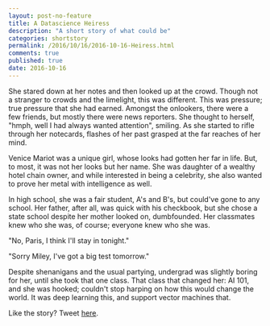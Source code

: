 ```yaml
---
layout: post-no-feature
title: A Datascience Heiress
description: "A short story of what could be"
categories: shortstory
permalink: /2016/10/16/2016-10-16-Heiress.html
comments: true
published: true
date: 2016-10-16
---
```


She stared down at her notes and then looked up at the crowd. Though not a stranger to crowds and the limelight, this was different. This was pressure; true pressure that she had earned. Amongst the onlookers, there were a few friends, but mostly there were news reporters. She thought to herself, "hmph, well I had always wanted attention", smiling. As she started to rifle through her notecards, flashes of her past grasped at the far reaches of her mind.

Venice Mariot was a unique girl, whose looks had gotten her far in life. But, to most, it was not her looks but her name. She was daughter of a wealthy hotel chain owner, and while interested in being a celebrity, she also wanted to prove her metal with intelligence as well. 

In high school, she was a fair student, A's and B's, but could've gone to any school. Her father, after all, was quick with his checkbook, but she chose a state school despite her mother looked on, dumbfounded. Her classmates knew who she was, of course; everyone knew who she was.

"No, Paris, I think I'll stay in tonight."

"Sorry Miley, I've got a big test tomorrow."

Despite shenanigans and the usual partying, undergrad was slightly boring for her, until she took that one class. That class that changed her: AI 101, and she was hooked; couldn't stop harping on how this would change the world. It was deep learning this, and support vector machines that. 



Like the story? Tweet [here](http://twitter.com/karl_ni).
